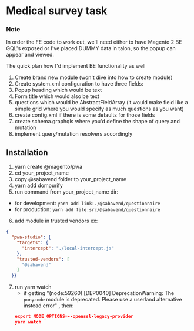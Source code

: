 # Medical survey task

### Note
In order the FE code to work out, we'll need either to have Magento 2 BE GQL's exposed
or I've placed DUMMY data in talon, so the popup can appear and viewed.

The quick plan how I'd implement BE functionality as well
1. Create brand new module (won't dive into how to create module)
2. Create system.xml configuration to have three fields:
  1. Popup heading which would be text
  2. Form title which would also be text
  3. questions which would be AbstractFieldArray (it would make field like a simple grid where you would specify as much questions as you want)
4. create config.xml if there is some defaults for those fields
5. create schema.graphqls where you'd define the shape of query and mutation
6. implement query/mutation resolvers accordingly

## Installation

1. yarn create @magento/pwa
2. cd your_project_name
3. copy @sabavend folder to your_project_name
4. yarn add dompurify
5. run command from your_project_name dir:
  - for development: `yarn add link:./@sabavend/questionnaire`
  - for production: `yarn add file:src/@sabavend/questionnaire`
6. add module in trusted vendors ex:
```json
{
  "pwa-studio": {
    "targets": {
      "intercept": "./local-intercept.js"
    },
    "trusted-vendors": [
      "@sabavend"
    ]
  }}
```
7. run yarn watch
   - if getting "(node:59260) [DEP0040] DeprecationWarning: The `punycode` module is deprecated. Please use a userland alternative instead error" , then:
   ```json
   export NODE_OPTIONS=--openssl-legacy-provider
   yarn watch
```
